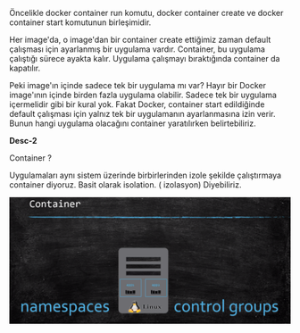 Öncelikle docker container run komutu, docker container create ve docker container start komutunun birleşimidir.

Her image'da, o image'dan bir container create ettiğimiz zaman default çalışması için ayarlanmış bir uygulama vardır. Container, bu uygulama çalıştığı sürece ayakta kalır. Uygulama çalışmayı bıraktığında container da kapatılır.

Peki image'ın içinde sadece tek bir uygulama mı var? Hayır bir Docker image'ının içinde birden fazla uygulama olabilir. Sadece tek bir uygulama içermelidir gibi bir kural yok. Fakat Docker, container start edildiğinde default çalışması için yalnız tek bir uygulamanın ayarlanmasına izin verir. Bunun hangi uygulama olacağını container yaratılırken belirtebiliriz.

**Desc-2**

Container ?

Uygulamaları aynı sistem üzerinde birbirlerinden izole şekilde çalıştırmaya container diyoruz.
Basit olarak isolation. ( izolasyon) Diyebiliriz.

![Container](https://github.com/ibrahimdoss/Docker/blob/main/Images/container.PNG)

